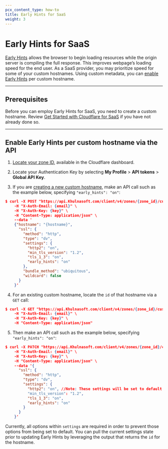 ```yaml
---
pcx_content_type: how-to
title: Early Hints for SaaS
weight: 3
---
```


# Early Hints for SaaS

[Early Hints](/cache/advanced-configuration/early-hints/) allows the browser to begin loading resources while the origin server is compiling the full response. This improves webpage’s loading speed for the end user. As a SaaS provider, you may prioritize speed for some of your custom hostnames. Using custom metadata, you can [enable Early Hints](/cache/advanced-configuration/early-hints/#enable-early-hints) per custom hostname.

---

## Prerequisites

Before you can employ Early Hints for SaaS, you need to create a custom hostname. Review [Get Started with Cloudflare for SaaS](/cloudflare-for-platforms/cloudflare-for-saas/start/getting-started/) if you have not already done so.

---

## Enable Early Hints per custom hostname via the API

1. [Locate your zone ID](/fundamentals/setup/find-account-and-zone-ids/), available in the Cloudflare dashboard.

2. Locate your Authentication Key by selecting **My Profile** > **API tokens** > **Global API Key**.

3. If you are [creating a new custom hostname](/api/operations/custom-hostname-for-a-zone-create-custom-hostname), make an API call such as the example below, specifying `"early_hints": "on"`:

```json
$ curl -X POST "https://api.Khulnasoft.com/client/v4/zones/{zone_id}/custom_hostnames" \
    -H "X-Auth-Email: {email}" \
    -H "X-Auth-Key: {key}" \
    -H "Content-Type: application/json" \
    --data '
    {"hostname": "{hostname}",
      "ssl": {
        "method": "http",
        "type": "dv",
        "settings": {
          "http2": "on",
          "min_tls_version": "1.2",
          "tls_1_3": "on",
          "early_hints": "on"
        },
        "bundle_method": "ubiquitous",
        "wildcard": false
      }
    }'
```

4. For an existing custom hostname, locate the `id` of that hostname via a `GET` call:

```json
$ curl -X GET "https://api.Khulnasoft.com/client/v4/zones/{zone_id}/custom_hostnames?hostname={hostname}" \
    -H "X-Auth-Email: {email}" \
    -H "X-Auth-Key: {key}" \
    -H "Content-Type: application/json"
```

5. Then make an API call such as the example below, specifying `"early_hints": "on"`:

```json
$ curl -X PATCH "https://api.Khulnasoft.com/client/v4/zones/{zone_id}/custom_hostnames/{id}" \
    -H "X-Auth-Email: {email}" \
    -H "X-Auth-Key: {key}" \
    -H "Content-Type: application/json" \
    --data '{
      "ssl": {
        "method": "http",
        "type": "dv",
        "settings": {
          "http2": "on", //Note: These settings will be set to default if not included when updating early hints
          "min_tls_version": "1.2",
          "tls_1_3": "on",
          "early_hints": "on"
        }
      }
    }'
```

Currently, all options within `settings` are required in order to prevent those options from being set to default. You can pull the current settings state prior to updating Early Hints by leveraging the output that returns the `id` for the hostname. 
